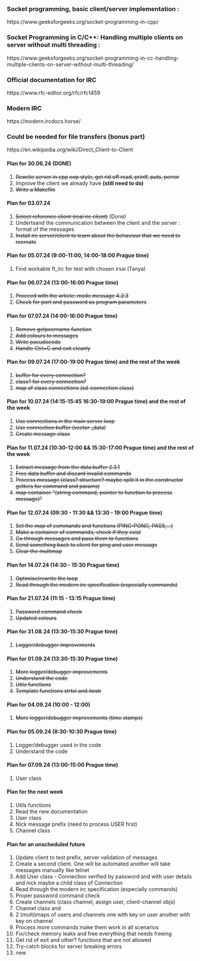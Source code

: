 <h3>Socket programming, basic client/server implementation : </h3> 
<p>https://www.geeksforgeeks.org/socket-programming-in-cpp/</p>
<h3>Socket Programming in C/C++: Handling multiple clients on server without multi threading :</h3>
<p>https://www.geeksforgeeks.org/socket-programming-in-cc-handling-multiple-clients-on-server-without-multi-threading/</p>
<h3>Official documentation for IRC</h3>
<p>https://www.rfc-editor.org/rfc/rfc1459</p>
<h3>Modern IRC</h3>
<p>https://modern.ircdocs.horse/</p>
<h3>Could be needed for file transfers (bonus part)</h3>
<p>https://en.wikipedia.org/wiki/Direct_Client-to-Client</p>
<h4>Plan for 30.06.24 (DONE)</h4> 
<ol>
  <li><s>Rewrite server in cpp oop style, get rid off read, printf, puts, perror</s></li>
  <li>Improve the client we already have <b>(still need to do)</b></li>
  <li><s>Write a Makefile</s></li>
</ol>

<h4>Plan for 03.07.24</h4>
<ol>
  <li><s>Select reference client (real irc client)</s> (Done)</li>
  <li>Undertsand the communication between the client and the server : format of the messages</li>
  <li><s>Install irc server/client to learn about the behaviour that we need to recreate</s></li>
</ol>

<h4>Plan for 05.07.24 (9:00-11:00, 14:00-18:00 Prague time)</h4>
<ol>
  <li>Find workable ft_irc for test with chosen irssi (Tanya)</li>
</ol>

<h4>Plan for 06.07.24 (13:00-16:00 Prague time)</h4>
<ol>
  <li><s>Proceed with the article: mode message 4.2.3</s></li>
  <li><s>Check for port and password as program parameters</s></li>
</ol>

<h4>Plan for 07.07.24 (14:00-16:00 Prague time)</h4>
<ol>
  <li><s>Remove getpeername function</s></li>
  <li><s>Add colours to messages</s></li>
  <li><s>Write pseudocode</s></li>
  <li><s>Handle Ctrl+C and exit cleanly</s></li>
</ol>

<h4>Plan for 09.07.24 (17:00-19:00 Prague time) and the rest of the week</h4>
<ol>
  <li><s>buffer for every connection?</s></li>
  <li><s>class? for every connection?</s></li>
  <li><s>map of class connections (sd-connection class)</s></li>
</ol>

<h4>Plan for 10.07.24 (14:15-15:45 16:30-19:00 Prague time) and the rest of the week</h4>
<ol>
  <li><s>Use connections in the main server loop</s></li>
  <li><s>Use connection buffer (vector _data)</s></li>
  <li><s>Create message class</s></li>
</ol>

<h4>Plan for 11.07.24 (10:30-12:00 && 15:30-17:00 Prague time) and the rest of the week</h4>
<ol>
  <li><s>Extract message from the data buffer 2.3.1</s></li>
  <li><s>Free data buffer and discard invalid commands</s></li>
  <li><s>Process message (class? structure? maybe split it in the constructor getters for command and params)</s></li>
  <li><s>map container "(string command, pointer to function to process message)"</s></li>
</ol>

<h4>Plan for 12.07.24 (09:30 - 11:30 && 13:30 - 19:00 Prague time)</h4>
<ol>
  <li><s>Set the map of commands and functions (PING-PONG, PASS,...)</s></li>
  <li><s>Make a container of commands, check if they exist</s></li>
  <li><s>Go through messages and pass them to functions</s></li>
  <li><s>Send something back to client for ping and user message</s></li>
  <li><s>Clear the multimap</s></li>
</ol>

<h4>Plan for 14.07.24 (14:30 - 15:30 Prague time)</h4>
<ol>
  <li><s>Optimise/rewrite the loop</s></li>
  <li><s>Read through the modern irc specification (especially commands)</s></li>
</ol>

<h4>Plan for 21.07.24 (11:15 - 13:15 Prague time)</h4>
<ol>
  <li><s>Password command check</s></li>
  <li><s>Updated colours</s></li>
</ol>

<h4>Plan for 31.08.24 (13:30-15:30 Prague time)</h4>
<ol>
  <li><s>Logger/debugger improvements</s></li>
</ol>

<h4>Plan for 01.09.24 (13:30-15:30 Prague time)</h4>
<ol>
  <li><s>More logger/debugger improvements</s></li>
  <li><s>Understand the code</s></li>
  <li><s>Utils functions</s></li>
  <li><s>Template functions strtoi and itostr</s></li>
</ol>

<h4>Plan for 04.09.24 (10:00 - 12:00)</h4>
<ol>
  <li><s>More logger/debugger improvements (time stamps)</s></li>
</ol>

<h4>Plan for 05.09.24 (8:30-10:30 Prague time)</h4>
<ol>
  <li>Logger/debugger used in the code</li>
  <li>Understand the code</li>
</ol>

<h4>Plan for 07.09.24 (13:00-15:00 Prague time)</h4>
<ol>
  <li>User class</li>
</ol>

<h4>Plan for the next week</h4>
<ol>
  <li>Utils functions</li>
  <li>Read the new documentation</li>
  <li>User class</li>
  <li>Nick message prefix (need to process USER first)</li>
  <li>Channel class</li>
</ol>

<h4>Plan for an unscheduled future</h4>
<ol>
  <li>Update client to test prefix, server validation of messages</li>
  <li>Create a second client. One will be automated another will take messages manually like telnet</li>
  <li>Add User class - Connection verified by password and with user details and nick maybe a child class of Connection</li>
  <li>Read through the modern irc specification (especially commands)</li>
  <li>Proper password command check</li>
  <li>Create channels (class channel, assign user, client-channel objs)</li>
  <li>Channel class and </li>
  <li>2 (multi)maps of users and channels one with key on user another with key on channel</li>
  <li>Process more commands make them work in all scenarios</li>
  <li>Fix/check memory leaks and free everything that needs freeing</li>
  <li>Get rid of exit and other? functions that are not allowed</li>
  <li>Try-catch blocks for server breaking errors</li>
  <li>new</li>
</ol>
